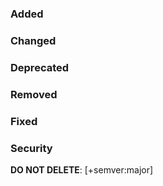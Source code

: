 ### Added

### Changed

### Deprecated

### Removed

### Fixed

### Security

**DO NOT DELETE**: [+semver:major]
